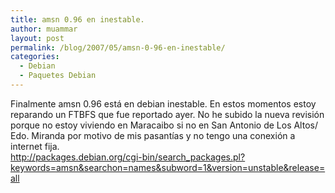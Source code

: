 ```yaml
---
title: amsn 0.96 en inestable.
author: muammar
layout: post
permalink: /blog/2007/05/amsn-0-96-en-inestable/
categories:
  - Debian
  - Paquetes Debian
---
```

Finalmente amsn 0.96 está en debian inestable. En estos momentos estoy reparando un FTBFS que fue reportado ayer. No he subido la nueva revisión porque no estoy viviendo en Maracaibo si no en San Antonio de Los Altos/ Edo. Miranda por motivo de mis pasantías y no tengo una conexión a internet fija.  
<http://packages.debian.org/cgi-bin/search_packages.pl?keywords=amsn&searchon=names&subword=1&version=unstable&release=all>